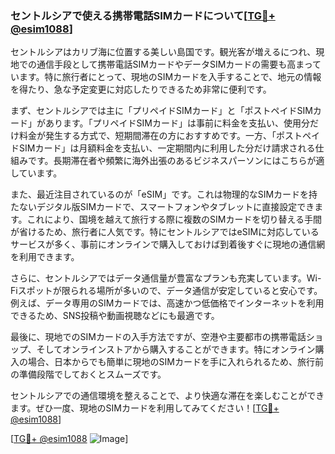 ### セントルシアで使える携帯電話SIMカードについて[[TG💪+ @esim1088](https://t.me/s/esim1088)]

セントルシアはカリブ海に位置する美しい島国です。観光客が増えるにつれ、現地での通信手段として携帯電話SIMカードやデータSIMカードの需要も高まっています。特に旅行者にとって、現地のSIMカードを入手することで、地元の情報を得たり、急な予定変更に対応したりできるため非常に便利です。

まず、セントルシアでは主に「プリペイドSIMカード」と「ポストペイドSIMカード」があります。「プリペイドSIMカード」は事前に料金を支払い、使用分だけ料金が発生する方式で、短期間滞在の方におすすめです。一方、「ポストペイドSIMカード」は月額料金を支払い、一定期間内に利用した分だけ請求される仕組みです。長期滞在者や頻繁に海外出張のあるビジネスパーソンにはこちらが適しています。

また、最近注目されているのが「eSIM」です。これは物理的なSIMカードを持たないデジタル版SIMカードで、スマートフォンやタブレットに直接設定できます。これにより、国境を越えて旅行する際に複数のSIMカードを切り替える手間が省けるため、旅行者に人気です。特にセントルシアではeSIMに対応しているサービスが多く、事前にオンラインで購入しておけば到着後すぐに現地の通信網を利用できます。

さらに、セントルシアではデータ通信量が豊富なプランも充実しています。Wi-Fiスポットが限られる場所が多いので、データ通信が安定していると安心です。例えば、データ専用のSIMカードでは、高速かつ低価格でインターネットを利用できるため、SNS投稿や動画視聴などにも最適です。

最後に、現地でのSIMカードの入手方法ですが、空港や主要都市の携帯電話ショップ、そしてオンラインストアから購入することができます。特にオンライン購入の場合、日本からでも簡単に現地のSIMカードを手に入れられるため、旅行前の準備段階でしておくとスムーズです。

セントルシアでの通信環境を整えることで、より快適な滞在を楽しむことができます。ぜひ一度、現地のSIMカードを利用してみてください！[[TG💪+ @esim1088](https://t.me/s/esim1088)]

[[TG💪+ @esim1088](https://t.me/s/esim1088) ![Image](https://i.postimg.cc/Y0z9fWf4/image.png)]